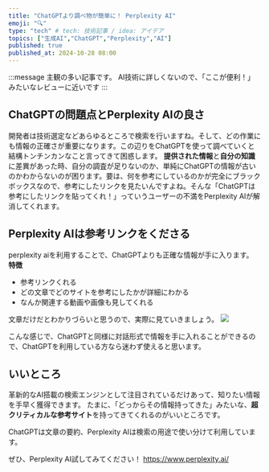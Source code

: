 ```yaml
---
title: "ChatGPTより調べ物が簡単に！ Perplexity AI"
emoji: "🔍"
type: "tech" # tech: 技術記事 / idea: アイデア
topics: ["生成AI","ChatGPT","Perplexity","AI"]
published: true
published_at: 2024-10-28 08:00
---
```

:::message
主観の多い記事です。
AI技術に詳しくないので、「ここが便利！」みたいなレビューに近いです
:::

## ChatGPTの問題点とPerplexity AIの良さ

開発者は技術選定などあらゆるところで検索を行いますね。そして、どの作業にも情報の正確さが重要になります。この辺りをChatGPTを使って調べていくと結構トンチンカンなこと言ってきて困惑します。
**提供された情報**と**自分の知識**に差異があった時、自分の調査が足りないのか、単純にChatGPTの情報が古いのかわからないのが困ります。要は、何を参考にしているのかが完全にブラックボックスなので、参考にしたリンクを見たいんですよね。そんな「ChatGPTは参考にしたリンクを貼ってくれ！」っていうユーザーの不満をPerplexity AIが解消してくれます。

## Perplexity AIは参考リンクをくださる

perplexity aiを利用することで、ChatGPTよりも正確な情報が手に入ります。
**特徴**

* 参考リンクくれる
* どの文章でどのサイトを参考にしたかが詳細にわかる
* なんか関連する動画や画像も見してくれる

文章だけだとわかりづらいと思うので、実際に見ていきましょう。
![](https://storage.googleapis.com/zenn-user-upload/6279be7d6347-20241024.png)

こんな感じで、ChatGPTと同様に対話形式で情報を手に入れることができるので、ChatGPTを利用している方なら迷わず使えると思います。

## いいところ

革新的なAI搭載の検索エンジンとして注目されているだけあって、知りたい情報を手早く獲得できます。
たまに、「どっからその情報持ってきた」みたいな、**超クリティカルな参考サイト**を持ってきてくれるのがいいところです。

ChatGPTは文章の要約、Perplexity AIは検索の用途で使い分けて利用しています。

ぜひ、Perplexity AI試してみてください！
<https://www.perplexity.ai/>
